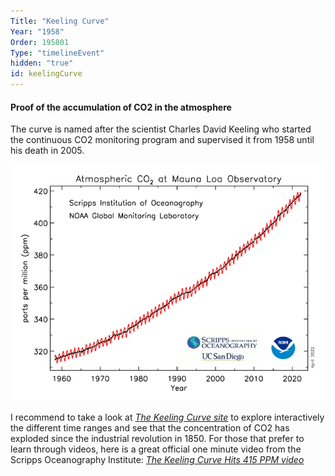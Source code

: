 ```yaml
---
Title: "Keeling Curve"
Year: "1958"
Order: 195801
Type: "timelineEvent"
hidden: "true"
id: keelingCurve
---
```


#### Proof of the accumulation of CO2 in the atmosphere

The curve is named after the scientist Charles David Keeling who started the continuous CO2 monitoring program and supervised it from 1958 until his death in 2005.

![](/img/ecology/timelines/main/co2_data_mlo.png)

I recommend to take a look at [_The Keeling Curve site_](https://keelingcurve.ucsd.edu/) to explore interactively the different time ranges and see that the concentration of CO2 has exploded since the industrial revolution in 1850. For those that prefer to learn through videos, here is a great official one minute video from the Scripps Oceanography Institute: [_The Keeling Curve Hits 415 PPM video_](https://www.youtube.com/watch?v=Z43FQCSg4Ow)